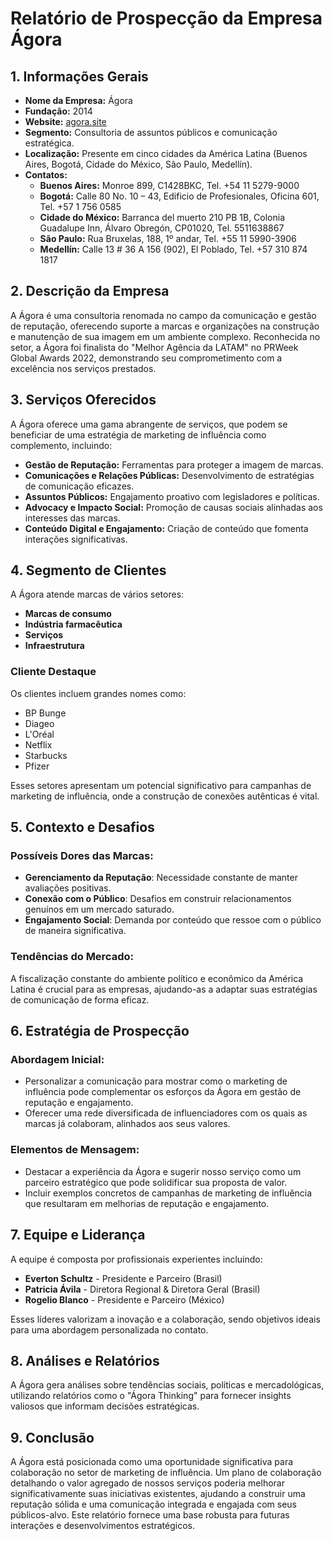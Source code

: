 # Relatório de Prospecção da Empresa Ágora 

## 1. Informações Gerais
- **Nome da Empresa:** Ágora
- **Fundação:** 2014
- **Website:** [agora.site](https://agora.site/)
- **Segmento:** Consultoria de assuntos públicos e comunicação estratégica.
- **Localização:** Presente em cinco cidades da América Latina (Buenos Aires, Bogotá, Cidade do México, São Paulo, Medellín).
- **Contatos:**
  - **Buenos Aires:** Monroe 899, C1428BKC, Tel. +54 11 5279-9000
  - **Bogotá:** Calle 80 No. 10 – 43, Edificio de Profesionales, Oficina 601, Tel. +57 1 756 0585
  - **Cidade do México:** Barranca del muerto 210 PB 1B, Colonia Guadalupe Inn, Álvaro Obregón, CP01020, Tel. 5511638867
  - **São Paulo:** Rua Bruxelas, 188, 1º andar, Tel. +55 11 5990-3906
  - **Medellín:** Calle 13 # 36 A 156 (902), El Poblado, Tel. +57 310 874 1817

## 2. Descrição da Empresa
A Ágora é uma consultoria renomada no campo da comunicação e gestão de reputação, oferecendo suporte a marcas e organizações na construção e manutenção de sua imagem em um ambiente complexo. Reconhecida no setor, a Ágora foi finalista do "Melhor Agência da LATAM" no PRWeek Global Awards 2022, demonstrando seu comprometimento com a excelência nos serviços prestados.

## 3. Serviços Oferecidos
A Ágora oferece uma gama abrangente de serviços, que podem se beneficiar de uma estratégia de marketing de influência como complemento, incluindo:
- **Gestão de Reputação:** Ferramentas para proteger a imagem de marcas.
- **Comunicações e Relações Públicas:** Desenvolvimento de estratégias de comunicação eficazes.
- **Assuntos Públicos:** Engajamento proativo com legisladores e políticas.
- **Advocacy e Impacto Social:** Promoção de causas sociais alinhadas aos interesses das marcas.
- **Conteúdo Digital e Engajamento:** Criação de conteúdo que fomenta interações significativas.

## 4. Segmento de Clientes
A Ágora atende marcas de vários setores:
- **Marcas de consumo**
- **Indústria farmacêutica**
- **Serviços**
- **Infraestrutura**
  
### Cliente Destaque
Os clientes incluem grandes nomes como:
- BP Bunge
- Diageo
- L'Oréal
- Netflix
- Starbucks
- Pfizer

Esses setores apresentam um potencial significativo para campanhas de marketing de influência, onde a construção de conexões autênticas é vital.

## 5. Contexto e Desafios
### Possíveis Dores das Marcas:
- **Gerenciamento da Reputação**: Necessidade constante de manter avaliações positivas.
- **Conexão com o Público**: Desafios em construir relacionamentos genuínos em um mercado saturado.
- **Engajamento Social**: Demanda por conteúdo que ressoe com o público de maneira significativa.

### Tendências do Mercado:
A fiscalização constante do ambiente político e econômico da América Latina é crucial para as empresas, ajudando-as a adaptar suas estratégias de comunicação de forma eficaz.

## 6. Estratégia de Prospecção
### Abordagem Inicial:
- Personalizar a comunicação para mostrar como o marketing de influência pode complementar os esforços da Ágora em gestão de reputação e engajamento.
- Oferecer uma rede diversificada de influenciadores com os quais as marcas já colaboram, alinhados aos seus valores.

### Elementos de Mensagem:
- Destacar a experiência da Ágora e sugerir nosso serviço como um parceiro estratégico que pode solidificar sua proposta de valor.
- Incluir exemplos concretos de campanhas de marketing de influência que resultaram em melhorias de reputação e engajamento.

## 7. Equipe e Liderança
A equipe é composta por profissionais experientes incluindo:
- **Everton Schultz** - Presidente e Parceiro (Brasil)
- **Patricia Ávila** - Diretora Regional & Diretora Geral (Brasil)
- **Rogelio Blanco** - Presidente e Parceiro (México)

Esses líderes valorizam a inovação e a colaboração, sendo objetivos ideais para uma abordagem personalizada no contato.

## 8. Análises e Relatórios
A Ágora gera análises sobre tendências sociais, políticas e mercadológicas, utilizando relatórios como o "Ágora Thinking" para fornecer insights valiosos que informam decisões estratégicas.

## 9. Conclusão
A Ágora está posicionada como uma oportunidade significativa para colaboração no setor de marketing de influência. Um plano de colaboração detalhando o valor agregado de nossos serviços poderia melhorar significativamente suas iniciativas existentes, ajudando a construir uma reputação sólida e uma comunicação integrada e engajada com seus públicos-alvo. Este relatório fornece uma base robusta para futuras interações e desenvolvimentos estratégicos.